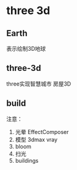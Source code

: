 # three 3d

## Earth
表示绘制3D地球
## three-3d
three实现智慧城市
房屋3D

## build

注意：
1. 光晕 EffectComposer
2. 模型 3dmax vray
3. bloom
4. 扫光
5. buildings

